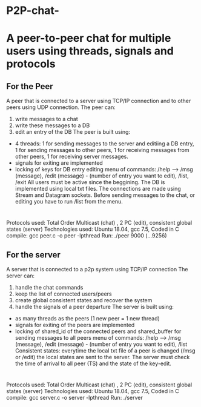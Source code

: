 # P2P-chat-
# A peer-to-peer chat for multiple users using threads, signals and protocols

## For the Peer
A peer that is connected to a server using TCP/IP connection and to other peers using UDP connection.
The peer can:
1) write messages to a chat
2) write these messages to a DB
3) edit an entry of the DB
The peer is built using:
- 4 threads: 1 for sending messages to the server and editiing a DB entry, 1 for sending messages to 
other peers, 1 for receiving messages from other peers, 1 for receiving server messages.
- signals for exiting are implemented
- locking of keys for DB entry editing
menu of commands: /help --> /msg (message), /edit (message) - (number of entry you want to edit), /list, /exit
All users must be active since the beggining.
The DB is implemented using local txt files. The connections are made using Stream and Datagram sockets.
Before sending messages to the chat, or editing you have to run /list from the menu.
#

Protocols used: Total Order Multicast (chat) , 2 PC (edit), consistent global states (server)
Technologies used: Ubuntu 18.04, gcc 7.5, Coded in C
compile: gcc peer.c -o peer -lpthread
Run: ./peer 9000 (...9256) 

## For the server
A server that is connected to a p2p system using TCP/IP connection 
The server can:
1) handle the chat commands
2) keep the list of connected users/peers
3) create global consistent states and recover the system
4) handle the signals of a peer departure
The server is built using:
- as many threads as the peers (1 new peer = 1 new thread)
- signals for exiting of the peers are implemented
- locking of shared_id of the connected peers and shared_buffer for sending messages to all peers
menu of commands: /help --> /msg (message), /edit (message) - (number of entry you want to edit), /list
Consistent states: everytime the local txt file of a peer is changed (/msg or /edit) the local states are sent to the server.
The server must check the time of arrival to all peer (TS) and the state of the key-edit.
#
Protocols used: Total Order Multicast (chat) , 2 PC (edit), consistent global states (server)
Technologies used: Ubuntu 18.04, gcc 7.5, Coded in C
compile: gcc server.c -o server -lpthread
Run: ./server
